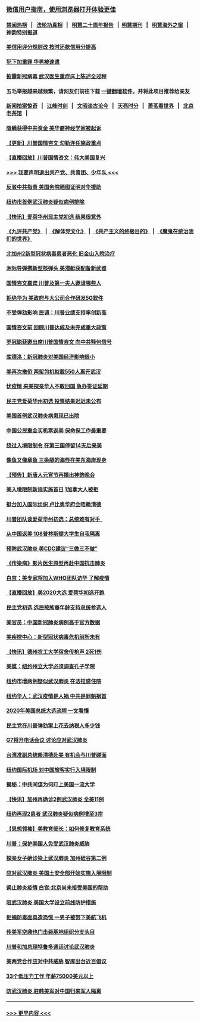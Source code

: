 ### [微信用户指南，使用浏览器打开体验更佳](https://github.com/gfw-breaker/banned-news1/blob/master/indexes/wechat-guide.md?t=0)
#### [禁闻热榜](热点新闻.md?t=0)  &nbsp;&nbsp;|&nbsp;&nbsp; [法轮功真相](https://github.com/gfw-breaker/truth/blob/master/README.md?t=0) &nbsp;&nbsp;|&nbsp;&nbsp; [明慧二十周年报告](https://github.com/gfw-breaker/mh-reports/blob/master/README.md?t=0) &nbsp;&nbsp;|&nbsp;&nbsp;[明慧期刊](https://github.com/gfw-breaker/mh-qikan) &nbsp;&nbsp;|&nbsp;&nbsp; [明慧海外之窗](https://github.com/gfw-breaker/mh-news/blob/master/README.md?t=0) &nbsp;&nbsp;|&nbsp;&nbsp; [神韵特别报道](https://github.com/gfw-breaker/mh-news/blob/master/shenyun.md?t=0)
#### [美信用评分规则改  按时还款信用分提高](../pages/nsc412/n11845488.md?t=02051501) 
#### [犯下加重罪 华男被速遣](../pages/nsc412/n11845476.md?t=02051501) 
#### [披露新冠病毒 武汉医生重症床上陈述全过程](../pages/nsc412/n11845150.md?t=02051501) 
#### 五毛举报越来越频繁，请网友们前往下载 [一键翻墙软件](https://github.com/gfw-breaker/ssr-accounts)，并将此项目推荐给亲友
#### [新闻拍案惊奇](https://github.com/gfw-breaker/banned-news1/blob/master/pages/link4.md) &nbsp;&nbsp;|&nbsp;&nbsp; [江峰时刻](https://github.com/gfw-breaker/banned-news1/blob/master/pages/link4.md) &nbsp;&nbsp;|&nbsp;&nbsp; [文昭谈古论今](https://github.com/gfw-breaker/banned-news1/blob/master/pages/link4.md) &nbsp;&nbsp;|&nbsp;&nbsp; [天亮时分](https://github.com/gfw-breaker/banned-news1/blob/master/pages/link4.md) &nbsp;&nbsp;|&nbsp;&nbsp; [萧茗看世界](https://github.com/gfw-breaker/banned-news1/blob/master/pages/link4.md) &nbsp;&nbsp;|&nbsp;&nbsp; [北京老茶馆](https://github.com/gfw-breaker/banned-news1/blob/master/pages/link4.md) &nbsp;&nbsp;|&nbsp;&nbsp; 
#### [隐瞒获得中共资金 美华裔神经学家被起诉](../pages/nsc412/n11844879.md?t=02051501) 
#### [【更新】川普国情咨文 勾勒连任施政重点](../pages/nsc412/n11845223.md?t=02051501) 
#### [【直播回放】川普国情咨文：伟大美国复兴](../pages/nsc412/n11842079.md?t=02051501) 
#### [>>> 我要声明退出共产党、共青团、少年队 <<<](https://github.com/begood0513/goodnews/blob/master/quit/letter.md) 
#### [反驳中共指责 美国务院晒图证明对华援助](../pages/nsc412/n11844859.md?t=02051501) 
#### [纽约市首例武汉肺炎疑似病例排除](../pages/nsc412/n11844989.md?t=02051501) 
#### [【快讯】爱荷华州民主党初选 结果很意外](../pages/nsc412/n11844878.md?t=02051501) 
#### [《九评共产党》](https://github.com/begood0513/9ping.md/blob/master/README.md) &nbsp;|&nbsp; [《解体党文化》](../../../../jtdwh.md/blob/master/README.md)  &nbsp;|&nbsp; [《共产主义的终极目的》](../../../../gczydzjmd.md/blob/master/README.md) &nbsp;|&nbsp; [《魔鬼在统治我们的世界》](../../../../mgztzwmdsj.md/blob/master/README.md) 
#### [北加州2新型冠状病毒患者恶化 旧金山入院治疗](../pages/nsc412/n11844842.md?t=02051501) 
#### [洲际导弹携新型核弹头 美潜艇获配备新武器](../pages/nsc412/n11844680.md?t=02051501) 
#### [国情咨文嘉宾 川普及第一夫人邀请哪些人](../pages/nsc412/n11844712.md?t=02051501) 
#### [拒绝华为 美政府与大公司合作研发5G软件](../pages/nsc412/n11844625.md?t=02051501) 
#### [不受弹劾影响 民调：川普业绩支持率创新高](../pages/nsc412/n11844622.md?t=02051501) 
#### [国情咨文前 回顾川普达成及未完成重大政策](../pages/nsc412/n11844581.md?t=02051501) 
#### [罗冠聪获邀出席川普国情咨文 向中共释何信号](../pages/nsc412/n11844355.md?t=02051501) 
#### [库德洛：新冠肺炎对美国经济影响很小](../pages/nsc412/n11844418.md?t=02051501) 
#### [美再次撤侨 两架包机拟载550人离开武汉](../pages/nsc412/n11844407.md?t=02051501) 
#### [忧疫情 来美探亲华人不敢回国 急办签证延期](../pages/nsc412/n11843344.md?t=02051501) 
#### [民主党爱荷华州初选 投票结果迟迟未公布](../pages/nsc412/n11844207.md?t=02051501) 
#### [美国首例武汉肺炎病患现已出院](../pages/nsc412/n11842740.md?t=02051501) 
#### [中国公民重金买机票返美 保命保工作最重要](../pages/nsc412/n11843282.md?t=02051501) 
#### [绕过入境限制令  在第三国停留14天后来美](../pages/nsc412/n11843341.md?t=02051501) 
#### [像鱼又像章鱼 三条腿的海怪在美东海岸现身](../pages/nsc412/n11843092.md?t=02051501) 
#### [【预告】新唐人元宵节再播出神韵晚会](../pages/nsc412/n11843192.md?t=02051501) 
#### [美入境限制新规实施首日 1加拿大人被拒](../pages/nsc412/n11843058.md?t=02051501) 
#### [挺台加入国际组织 卢比奥华府会唔赖清德](../pages/nsc412/n11843023.md?t=02051501) 
#### [川普团队谈爱荷华州初选：总统难有对手  ](../pages/nsc412/n11842867.md?t=02051501) 
#### [从中国返美 108普林斯顿大学生自我隔离](../pages/nsc412/n11842714.md?t=02051501) 
#### [预防武汉肺炎 美CDC建议“三做三不做”](../pages/nsc412/n11842700.md?t=02051501) 
#### [《传染病》影片医生原型再赴中国抗击肺炎](../pages/nsc412/n11842626.md?t=02051501) 
#### [白宫：美专家将加入WHO团队访华 了解疫情](../pages/nsc412/n11842198.md?t=02051501) 
#### [【直播回放】美2020大选 爱荷华初选开跑](../pages/nsc412/n11841820.md?t=02051501) 
#### [民主党初选 选民按族裔年龄支持总统参选人](../pages/nsc412/n11842239.md?t=02051501) 
#### [美官员：中国新冠肺炎病例高于官方数据](../pages/nsc412/n11842452.md?t=02051501) 
#### [美疾控中心：新型冠状病毒危机前所未有](../pages/nsc412/n11842406.md?t=02051501) 
#### [【快讯】德州农工大学宿舍传枪声 2死1伤](../pages/nsc412/n11842279.md?t=02051501) 
#### [美媒：纽约州立大学必须调查孔子学院](../pages/nsc412/n11840637.md?t=02051501) 
#### [纽约市增两例疑似武汉肺炎 在法拉盛住院](../pages/nsc412/n11840625.md?t=02051501) 
#### [纽约华人：武汉疫情是人祸 中共是罪魁祸首](../pages/nsc412/n11840631.md?t=02051501) 
#### [2020年美国总统大选流程 一文看懂](../pages/nsc412/n11842056.md?t=02051501) 
#### [民主党在川普弹劾案上花去纳税人多少钱](../pages/nsc412/n11841941.md?t=02051501) 
#### [G7将开电话会议 讨论应对武汉肺炎](../pages/nsc412/n11841658.md?t=02051501) 
#### [台湾准副总统赖清德赴美 有机会与川普碰面](../pages/nsc412/n11841332.md?t=02051501) 
#### [纽约国际机场  对中国旅客实行入境限制](../pages/nsc412/n11840619.md?t=02051501) 
#### [揭秘：中共间谍为何盯上美国一流大学](../pages/nsc412/n11840270.md?t=02051501) 
#### [【快讯】加州再确诊2例武汉肺炎 全美11例](../pages/nsc412/n11840339.md?t=02051501) 
#### [纽约再现2患者 武汉肺炎疑似病例增至3宗](../pages/nsc412/n11840010.md?t=02051501) 
#### [【思想领袖】美教育部长：如何修复教育系统](../pages/nsc412/n11690865.md?t=02051501) 
#### [川普：保护美国人免受武汉肺炎威胁](../pages/nsc412/n11839718.md?t=02051501) 
#### [探亲女子确诊染上武汉肺炎 加州硅谷第二例](../pages/nsc412/n11839784.md?t=02051501) 
#### [应对武汉肺炎 美国土安全部开始实施入境限制](../pages/nsc412/n11839729.md?t=02051501) 
#### [遏止肺炎疫情 白宫:北京尚未接受美国的帮助](../pages/nsc412/n11839660.md?t=02051501) 
#### [阻武汉肺炎 美国大学设立前线防护措施](../pages/nsc412/n11839479.md?t=02051501) 
#### [拒摘防毒面具造恐慌 一男子被带下美航飞机](../pages/nsc412/n11839455.md?t=02051501) 
#### [传美军空袭也门击毙基地组织分支头目](../pages/nsc412/n11839210.md?t=02051501) 
#### [川普和加总理特鲁多通话讨论武汉肺炎](../pages/nsc412/n11839128.md?t=02051501) 
#### [美两党合作应对中共威胁 智库出台近百倡议](../pages/nsc412/n11838437.md?t=02051501) 
#### [33个低压力工作 年薪75000美元以上](../pages/nsc412/n11834441.md?t=02051501) 
#### [防武汉肺炎 驻韩美军对中国归来军人隔离](../pages/nsc412/n11838970.md?t=02051501) 

----
#### [ >>> 更早内容 <<< ](../indexes/nsc412-earlier.md)
